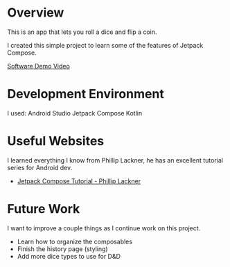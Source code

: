 # Overview

This is an app that lets you roll a dice and flip a coin.

I created this simple project to learn some of the features of Jetpack Compose.


[Software Demo Video](http://youtube.link.goes.here)

# Development Environment

I used:
    Android Studio
    Jetpack Compose
    Kotlin

# Useful Websites

I learned everything I know from Phillip Lackner, he has an excellent tutorial series for Android dev.
* [Jetpack Compose Tutorial - Phillip Lackner](https://www.youtube.com/watch?v=cDabx3SjuOY&list=PLQkwcJG4YTCSpJ2NLhDTHhi6XBNfk9WiC&ab_channel=PhilippLackner)


# Future Work

I want to improve a couple things as I continue work on this project.
* Learn how to organize the composables 
* Finish the history page (styling)
* Add more dice types to use for D&D